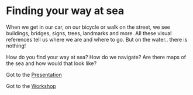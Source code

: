 # Finding your way at sea

When we get in our car, on our bicycle or walk on the street, we see buildings, bridges, signs, trees, landmarks and more. All these visual references tell us where we are and where to go. But on the water.. there is nothing!

How do you find your way at sea? How do we navigate? Are there maps of the sea and how would that look like?


Got to the [Presentation](maptime-ams.github.com/hydrography)

Got to the [Workshop](https://github.com/maptime-ams/hydrography/tree/master/qgis_tutorial)
